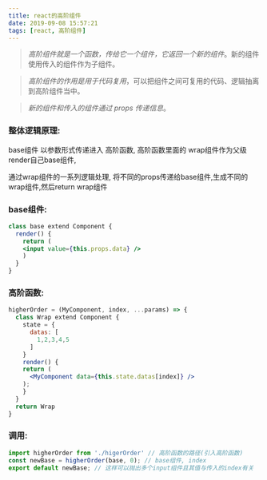 ```yaml
---
title: react的高阶组件
date: 2019-09-08 15:57:21
tags: [react, 高阶组件]
---
```


> *高阶组件就是一个函数，传给它一个组件，它返回一个新的组件*。新的组件使用传入的组件作为子组件。

> *高阶组件的作用是用于代码复用*，可以把组件之间可复用的代码、逻辑抽离到高阶组件当中。

> *新的组件和传入的组件通过 props 传递信息*。

### 整体逻辑原理:

base组件 以参数形式传递进入 高阶函数, 高阶函数里面的 wrap组件作为父级render自己base组件,

通过wrap组件的一系列逻辑处理, 将不同的props传递给base组件,生成不同的wrap组件,然后return wrap组件



### base组件:



```jsx
class base extend Component {
  render() {
    return (
    <input value={this.props.data} />
    )
  }
}
```



### 高阶函数:



```jsx
higherOrder = (MyComponent, index, ...params) => {
  class Wrap extend Component {
    state = {
      datas: [
        1,2,3,4,5
      ]
    }
    render() {
    return (
      <MyComponent data={this.state.datas[index]} />
    );
    }
  }
  return Wrap
}
```



### 调用:



```jsx
import higherOrder from './higerOrder' // 高阶函数的路径(引入高阶函数)
const newBase = higherOrder(base, 0); // base组件, index 
export default newBase; // 这样可以抛出多个input组件且其值与传入的index有关
```